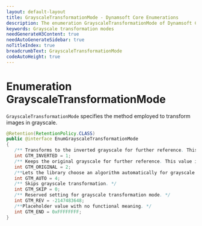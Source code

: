 ```yaml
---
layout: default-layout
title: GrayscaleTransformationMode - Dynamsoft Core Enumerations
description: The enumeration GrayscaleTransformationMode of Dynamsoft Core describes all available grayscale transformation modes.
keywords: Grayscale transformation modes
needGenerateH3Content: true
needAutoGenerateSidebar: true
noTitleIndex: true
breadcrumbText: GrayscaleTransformationMode
codeAutoHeight: true
---
```


# Enumeration GrayscaleTransformationMode

`GrayscaleTransformationMode` specifies the method employed to transform images in grayscale.

```java
@Retention(RetentionPolicy.CLASS)
public @interface EnumGrayscaleTransformationMode
{
   /** Transforms to the inverted grayscale for further reference. This value is recommended for light on dark images. */
   int GTM_INVERTED = 1;
   /** Keeps the original grayscale for further reference. This value is recommended for dark on light images. */
   int GTM_ORIGINAL = 2;
   /**Lets the library choose an algorithm automatically for grayscale transformation.*/
   int GTM_AUTO = 4;
   /** Skips grayscale transformation. */
   int GTM_SKIP = 0;
   /** Reserved setting for grayscale transformation mode. */
   int GTM_REV = -2147483648;
   /**Placeholder value with no functional meaning. */
   int GTM_END = 0xFFFFFFFF;
}
```
